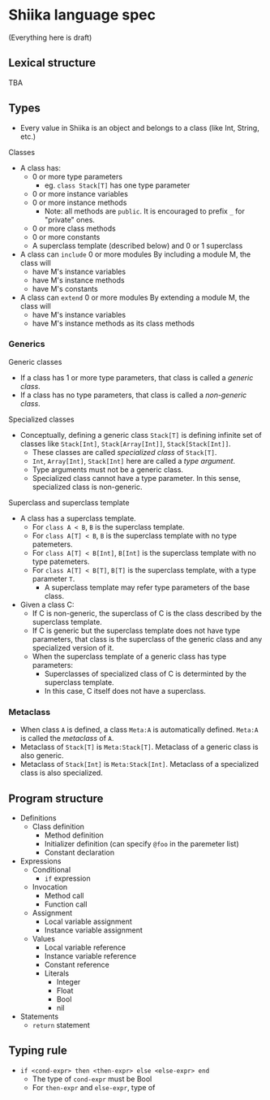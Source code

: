 # Shiika language spec

(Everything here is draft)

## Lexical structure

TBA

## Types

- Every value in Shiika is an object and belongs to a class (like Int, String, etc.)

Classes

- A class has:
  - 0 or more type parameters
    - eg. `class Stack[T]` has one type parameter
  - 0 or more instance variables
  - 0 or more instance methods
    - Note: all methods are `public`. It is encouraged to prefix `_` for "private" ones.
  - 0 or more class methods
  - 0 or more constants
  - A superclass template (described below) and 0 or 1 superclass
- A class can `include` 0 or more modules
  By including a module M, the class will
  - have M's instance variables
  - have M's instance methods
  - have M's constants
- A class can `extend` 0 or more modules
  By extending a module M, the class will
  - have M's instance variables
  - have M's instance methods as its class methods

### Generics

Generic classes

- If a class has 1 or more type parameters, that class is called a *generic class*.
- If a class has no type parameters, that class is called a *non-generic class*.

Specialized classes

- Conceptually, defining a generic class `Stack[T]` is defining infinite set of classes like
  `Stack[Int]`, `Stack[Array[Int]]`, `Stack[Stack[Int]]`.
  - These classes are called *specialized class* of `Stack[T]`.
  - `Int`, `Array[Int]`, `Stack[Int]` here are called a *type argument*.
  - Type arguments must not be a generic class.
  - Specialized class cannot have a type parameter. In this sense, specialized class is non-generic.

Superclass and superclass template

- A class has a superclass template.
  - For `class A < B`, `B` is the superclass template.
  - For `class A[T] < B`, `B` is the superclass template with no type patemeters.
  - For `class A[T] < B[Int]`, `B[Int]` is the superclass template with no type patemeters.
  - For `class A[T] < B[T]`, `B[T]` is the superclass template, with a type parameter `T`.
    - A superclass template may refer type parameters of the base class.
- Given a class C:
  - If C is non-generic, the superclass of C is the class described by the superclass template.
  - If C is generic but the superclass template does not have type parameters,
    that class is the superclass of the generic class and any specialized version of it.
  - When the superclass template of a generic class has type parameters:
    - Superclasses of specialized class of C is determinted by the superclass template.
    - In this case, C itself does not have a superclass.

### Metaclass

- When class `A` is defined, a class `Meta:A` is automatically defined.
  `Meta:A` is called the *metaclass* of `A`.
- Metaclass of `Stack[T]` is `Meta:Stack[T]`.
  Metaclass of a generic class is also generic.
- Metaclass of `Stack[Int]` is `Meta:Stack[Int]`.
  Metaclass of a specialized class is also specialized.

## Program structure

- Definitions
  - Class definition
    - Method definition
    - Initializer definition (can specify `@foo` in the paremeter list)
    - Constant declaration
- Expressions
  - Conditional
    - `if` expression
  - Invocation
    - Method call
    - Function call
  - Assignment
    - Local variable assignment
    - Instance variable assignment
  - Values
    - Local variable reference
    - Instance variable reference
    - Constant reference
    - Literals
      - Integer
      - Float 
      - Bool
      - nil
- Statements
  - `return` statement

## Typing rule

- `if <cond-expr> then <then-expr> else <else-expr> end`
  - The type of `cond-expr` must be Bool
  - For `then-expr` and `else-expr`, type of 
